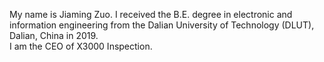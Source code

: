 My name is Jiaming Zuo. I received the B.E. degree in electronic and information engineering from the Dalian University of Technology (DLUT), Dalian, China in 2019.  
I am the CEO of X3000 Inspection.
